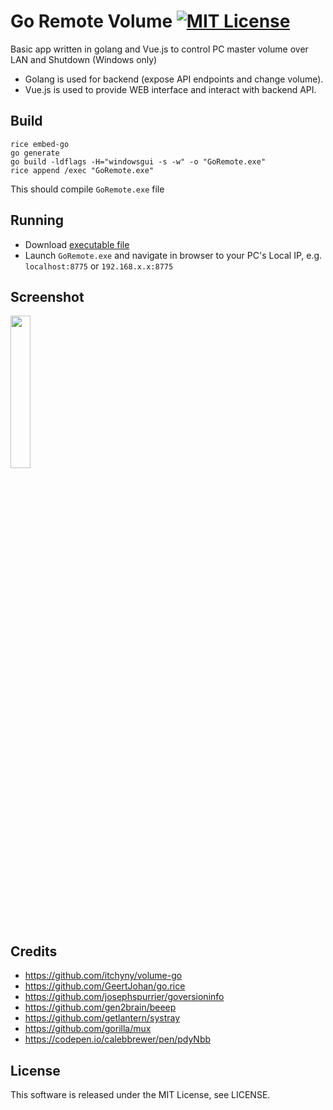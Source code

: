 # Go Remote Volume [![MIT License](http://img.shields.io/badge/license-MIT-blue.svg)](https://github.com/canthis/go-remote-volume/blob/master/LICENSE)
Basic app written in golang and Vue.js to control PC master volume over LAN and Shutdown (Windows only)

- Golang is used for backend (expose API endpoints and change volume).
- Vue.js is used to provide WEB interface and interact with backend API.

## Build
```
rice embed-go
go generate
go build -ldflags -H="windowsgui -s -w" -o "GoRemote.exe"
rice append /exec "GoRemote.exe"
```
This should compile ```GoRemote.exe``` file

## Running
- Download [executable file](https://github.com/canthis/go-remote-volume/releases/download/v0.3.0/GoRemote.exe)
- Launch ```GoRemote.exe``` and navigate in browser to your PC's Local IP, e.g. ```localhost:8775``` or ```192.168.x.x:8775```


## Screenshot
<p>
<img src="https://dev.canthis.lv/storage/app/media/Screenshots/go-remote-volume-chrome-android-v02.png" width="25%" height="25%" />
</p>

## Credits
- https://github.com/itchyny/volume-go
- https://github.com/GeertJohan/go.rice
- https://github.com/josephspurrier/goversioninfo
- https://github.com/gen2brain/beeep
- https://github.com/getlantern/systray
- https://github.com/gorilla/mux
- https://codepen.io/calebbrewer/pen/pdyNbb

## License
This software is released under the MIT License, see LICENSE.

